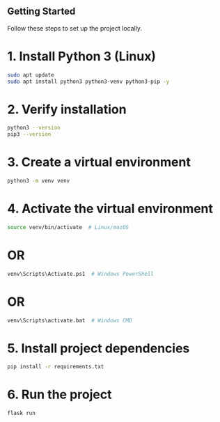 ## Getting Started

Follow these steps to set up the project locally.

# 1. Install Python 3 (Linux)
```bash
sudo apt update
sudo apt install python3 python3-venv python3-pip -y
```

# 2. Verify installation
```bash
python3 --version
pip3 --version
```
# 3. Create a virtual environment
```bash
python3 -m venv venv
```
# 4. Activate the virtual environment
```bash
source venv/bin/activate  # Linux/macOS
```
# OR
```bash
venv\Scripts\Activate.ps1  # Windows PowerShell
```
# OR
```bash
venv\Scripts\activate.bat  # Windows CMD
```

# 5. Install project dependencies
```bash
pip install -r requirements.txt
```

# 6. Run the project
```bash
flask run
```

